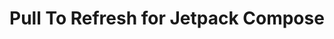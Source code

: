 # Pull To Refresh for Jetpack Compose

[//]: # (An extension library provides a layout to the pull-to-refresh UX Pattern)